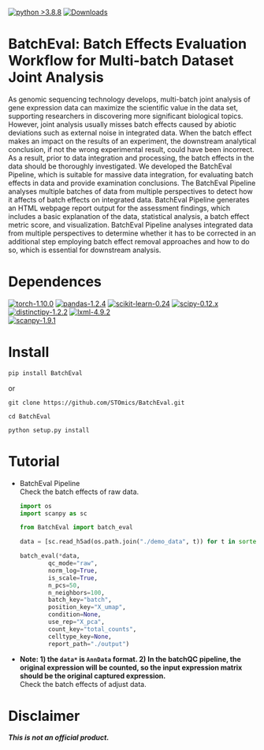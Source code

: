[![python >3.8.8](https://img.shields.io/badge/python-3.8.8-brightgreen)](https://www.python.org/)
[![Downloads](https://static.pepy.tech/badge/BatchEval)](https://pepy.tech/project/BatchEval)
# BatchEval: Batch Effects Evaluation Workflow for Multi-batch Dataset Joint Analysis

As genomic sequencing technology develops, multi-batch joint analysis of gene expression data can maximize the
scientific value in the data set, supporting researchers in discovering more significant biological topics. However,
joint analysis usually misses batch effects caused by abiotic deviations such as external noise in integrated data. When
the batch effect makes an impact on the results of an experiment, the downstream analytical conclusion, if not the wrong
experimental result, could have been incorrect. As a result, prior to data integration and processing, the batch effects
in the data should be thoroughly investigated. We developed the BatchEval Pipeline, which is suitable for massive data
integration, for evaluating batch effects in data and provide examination conclusions. The BatchEval Pipeline analyses
multiple batches of data from multiple perspectives to detect how it affects of batch effects on integrated data.
BatchEval Pipeline generates an HTML webpage report output for the assessment findings, which includes a basic
explanation of the data, statistical analysis, a batch effect metric score, and visualization. BatchEval Pipeline
analyses integrated data from multiple perspectives to determine whether it has to be corrected in an additional step
employing batch effect removal approaches and how to do so, which is essential for downstream analysis.

# Dependences

[![torch-1.10.0](https://img.shields.io/badge/torch-1.10.0-red)](https://pytorch.org/get-started/previous-versions/)
[![pandas-1.2.4](https://img.shields.io/badge/pandas-1.2.4-lightgrey)](https://github.com/pandas-dev/pandas)
[![scikit-learn-0.24](https://img.shields.io/badge/scikit-0.24.x-brightgreen)](https://github.com/scikit-learn/scikit-learn/tree/0.24.X)
[![scipy-0.12.x](https://img.shields.io/badge/scipy-0.12.x-yellow)](https://github.com/scipy/scipy/tree/maintenance/0.12.x)
[![distinctipy-1.2.2](https://img.shields.io/badge/distinctipy-1.2.2-green)](https://github.com/alan-turing-institute/distinctipy/tree/v1.2.2)
[![lxml-4.9.2](https://img.shields.io/badge/lxml-4.9.2-9cf)](https://github.com/lxml/lxml/tree/lxml-4.9.2)                  
[![scanpy-1.9.1](https://img.shields.io/badge/scanpy-1.9.1-informational)](https://pypi.org/project/scanpy/)

# Install
   
```python
pip install BatchEval
```    
or        
```git
git clone https://github.com/STOmics/BatchEval.git

cd BatchEval

python setup.py install
```

# Tutorial

- BatchEval Pipeline           
  Check the batch effects of raw data.
  ```python
  import os
  import scanpy as sc
  
  from BatchEval import batch_eval
  ```
  
  ```python
  data = [sc.read_h5ad(os.path.join("./demo_data", t)) for t in sorted(os.listdir("./demo_data")) if t.endswith("h5ad")]
  ```
        
  ```python
  batch_eval(*data,
          qc_mode="raw",
          norm_log=True,
          is_scale=True,
          n_pcs=50,
          n_neighbors=100,
          batch_key="batch",
          position_key="X_umap",
          condition=None,
          use_rep="X_pca",
          count_key="total_counts",
          celltype_key=None,
          report_path="./output")
  ```      
        
- **Note: 1) the `data*` is `AnnData` format. 2) In the batchQC pipeline, the original expression will be counted, so
  the input expression matrix should be the original captured expression.**        
  Check the batch effects of adjust data.

# Disclaimer

***This is not an official product.***       
         
        


            
            
            
            

